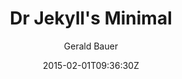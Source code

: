 ---
title: "Dr Jekyll's Minimal"
github: https://github.com/henrythemes/jekyll-minimal-theme
demo: http://henrythemes.github.io/jekyll-minimal-theme/
author: Gerald Bauer

ssg:
  - Jekyll
cms:
  - No Cms
date: 2015-02-01T09:36:30Z
github_branch: master
stale: true
---